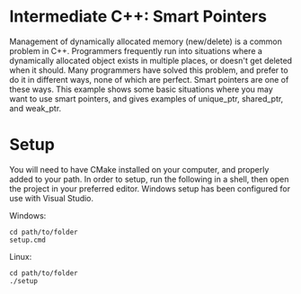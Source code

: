# Intermediate C++: Smart Pointers

Management of dynamically allocated memory (new/delete) is a common problem in C++.
Programmers frequently run into situations where a dynamically allocated object exists in multiple places, or doesn't get deleted when it should.
Many programmers have solved this problem, and prefer to do it in different ways, none of which are perfect. Smart pointers are one of these ways.
This example shows some basic situations where you may want to use smart pointers, and gives examples of unique_ptr, shared_ptr, and weak_ptr.

# Setup

You will need to have CMake installed on your computer, and properly added to your path.
In order to setup, run the following in a shell, then open the project in your preferred editor.
Windows setup has been configured for use with Visual Studio.

Windows:
```
cd path/to/folder
setup.cmd
```
Linux:
```
cd path/to/folder
./setup
```